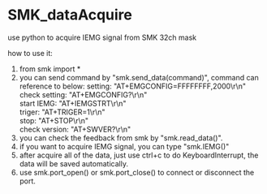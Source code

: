 # SMK_dataAcquire
use python to acquire IEMG signal from SMK 32ch mask

how to use it:
1. from smk import *
2. you can send command by "smk.send_data(command)", command can reference to below:
setting: "AT+EMGCONFIG=FFFFFFFF,2000\r\n" 
check setting: "AT+EMGCONFIG?\r\n"        
start IEMG: "AT+IEMGSTRT\r\n"             
triger: "AT+TRIGER=1\r\n"                 
stop: "AT+STOP\r\n"                       
check version: "AT+SWVER?\r\n"            
3. you can check the feedback from smk by "smk.read_data()".
4. if you want to acquire IEMG signal, you can type "smk.IEMG()"
5. after acquire all of the data, just use ctrl+c to do KeyboardInterrupt, the data
will be saved automatically.
6. use smk.port_open() or smk.port_close() to connect or disconnect the port.
